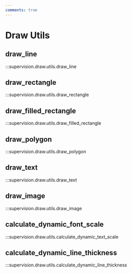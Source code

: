 ```yaml
---
comments: true
---
```


# Draw Utils

<div class="md-typeset">
  <h2>draw_line</h2>
</div>

:::supervision.draw.utils.draw_line

<div class="md-typeset">
  <h2>draw_rectangle</h2>
</div>

:::supervision.draw.utils.draw_rectangle

<div class="md-typeset">
  <h2>draw_filled_rectangle</h2>
</div>

:::supervision.draw.utils.draw_filled_rectangle

<div class="md-typeset">
  <h2>draw_polygon</h2>
</div>

:::supervision.draw.utils.draw_polygon

<div class="md-typeset">
  <h2>draw_text</h2>
</div>

:::supervision.draw.utils.draw_text

<div class="md-typeset">
  <h2>draw_image</h2>
</div>

:::supervision.draw.utils.draw_image

<div class="md-typeset">
  <h2>calculate_dynamic_font_scale</h2>
</div>

:::supervision.draw.utils.calculate_dynamic_text_scale

<div class="md-typeset">
  <h2>calculate_dynamic_line_thickness</h2>
</div>

:::supervision.draw.utils.calculate_dynamic_line_thickness
